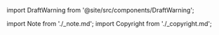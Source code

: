 import DraftWarning from '@site/src/components/DraftWarning';

import Note from './_note.md';
import Copyright from './_copyright.md';

<Note />
<Copyright />
<DraftWarning />
